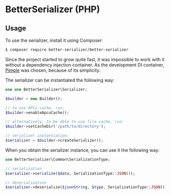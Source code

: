 # BetterSerializer (PHP)

## Usage

To use the serializer, install it using Composer:

```bash
$ composer require better-serializer/better-serializer
```

Since the project started to grow quite fast, it was impossible to work with it without a dependency injection container.
As the development DI container, [Pimple](https://pimple.symfony.com/) was chosen, because of its simplicity.

The serializer can be instantiated the following way:

```php
use use BetterSerializer\Serializer;

$builder = new Builder();

// to use APCu cache, run:
$builder->enableApcuCache();

// alternatively, to be able to use file cache, run:
$builder->setCacheDir('/path/to/directory');

// serializer instantiation:
$serializer = $builder->createSerializer();
```

When you obtain the serializer instance, you can use it the following way:

```php
use BetterSerializer\Common\SerializationType;

// serialization
$serializer->serialize($data, SerializationType::JSON());

// deserialization
$serializer->deserialize($jsonString, $type, SerializationType::JSON());
```

